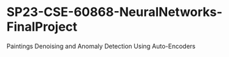 # SP23-CSE-60868-NeuralNetworks-FinalProject
Paintings Denoising and Anomaly Detection Using Auto-Encoders
